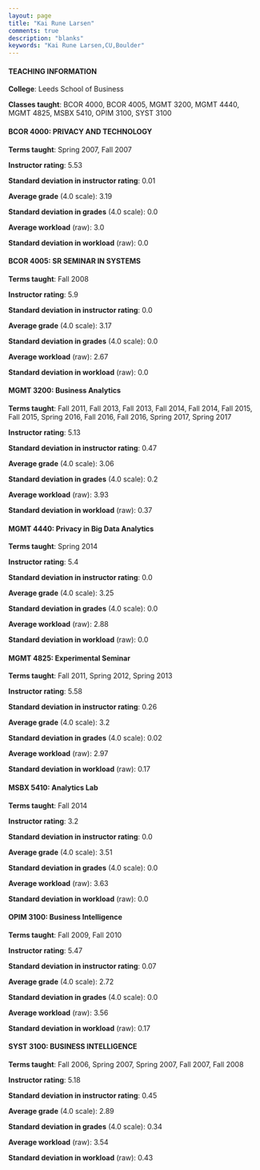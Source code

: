 ```yaml
---
layout: page
title: "Kai Rune Larsen" 
comments: true
description: "blanks"
keywords: "Kai Rune Larsen,CU,Boulder"
---
```

<head>
<script src="https://ajax.googleapis.com/ajax/libs/jquery/2.1.3/jquery.min.js"></script>
<script src="https://dl.dropboxusercontent.com/s/pc42nxpaw1ea4o9/highcharts.js?dl=0"></script>
<!-- <script src="../assets/js/highcharts.js"></script> -->
<style type="text/css">@font-face {
	font-family: "Bebas Neue";
	src: url(https://www.filehosting.org/file/details/544349/BebasNeue Regular.otf) format("opentype");
	}
	h1.Bebas { 
		font-family: "Bebas Neue", Verdana, Tahoma;
	}
</style>
</head>
	   
#### TEACHING INFORMATION

**College**: Leeds School of Business

**Classes taught**: BCOR 4000, BCOR 4005, MGMT 3200, MGMT 4440, MGMT 4825, MSBX 5410, OPIM 3100, SYST 3100

#### BCOR 4000: PRIVACY AND TECHNOLOGY

**Terms taught**: Spring 2007, Fall 2007

**Instructor rating**: 5.53

**Standard deviation in instructor rating**: 0.01

**Average grade** (4.0 scale): 3.19

**Standard deviation in grades** (4.0 scale): 0.0

**Average workload** (raw): 3.0

**Standard deviation in workload** (raw): 0.0

#### BCOR 4005: SR SEMINAR IN SYSTEMS

**Terms taught**: Fall 2008

**Instructor rating**: 5.9

**Standard deviation in instructor rating**: 0.0

**Average grade** (4.0 scale): 3.17

**Standard deviation in grades** (4.0 scale): 0.0

**Average workload** (raw): 2.67

**Standard deviation in workload** (raw): 0.0

#### MGMT 3200: Business Analytics

**Terms taught**: Fall 2011, Fall 2013, Fall 2013, Fall 2014, Fall 2014, Fall 2015, Fall 2015, Spring 2016, Fall 2016, Fall 2016, Spring 2017, Spring 2017

**Instructor rating**: 5.13

**Standard deviation in instructor rating**: 0.47

**Average grade** (4.0 scale): 3.06

**Standard deviation in grades** (4.0 scale): 0.2

**Average workload** (raw): 3.93

**Standard deviation in workload** (raw): 0.37

#### MGMT 4440: Privacy in Big Data Analytics

**Terms taught**: Spring 2014

**Instructor rating**: 5.4

**Standard deviation in instructor rating**: 0.0

**Average grade** (4.0 scale): 3.25

**Standard deviation in grades** (4.0 scale): 0.0

**Average workload** (raw): 2.88

**Standard deviation in workload** (raw): 0.0

#### MGMT 4825: Experimental Seminar

**Terms taught**: Fall 2011, Spring 2012, Spring 2013

**Instructor rating**: 5.58

**Standard deviation in instructor rating**: 0.26

**Average grade** (4.0 scale): 3.2

**Standard deviation in grades** (4.0 scale): 0.02

**Average workload** (raw): 2.97

**Standard deviation in workload** (raw): 0.17

#### MSBX 5410: Analytics Lab

**Terms taught**: Fall 2014

**Instructor rating**: 3.2

**Standard deviation in instructor rating**: 0.0

**Average grade** (4.0 scale): 3.51

**Standard deviation in grades** (4.0 scale): 0.0

**Average workload** (raw): 3.63

**Standard deviation in workload** (raw): 0.0

#### OPIM 3100: Business Intelligence

**Terms taught**: Fall 2009, Fall 2010

**Instructor rating**: 5.47

**Standard deviation in instructor rating**: 0.07

**Average grade** (4.0 scale): 2.72

**Standard deviation in grades** (4.0 scale): 0.0

**Average workload** (raw): 3.56

**Standard deviation in workload** (raw): 0.17

#### SYST 3100: BUSINESS INTELLIGENCE

**Terms taught**: Fall 2006, Spring 2007, Spring 2007, Fall 2007, Fall 2008

**Instructor rating**: 5.18

**Standard deviation in instructor rating**: 0.45

**Average grade** (4.0 scale): 2.89

**Standard deviation in grades** (4.0 scale): 0.34

**Average workload** (raw): 3.54

**Standard deviation in workload** (raw): 0.43

